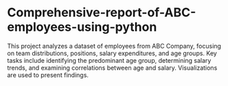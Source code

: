# Comprehensive-report-of-ABC-employees-using-python
This project analyzes a dataset of employees from ABC Company, focusing on team distributions, positions, salary expenditures, and age groups. Key tasks include identifying the predominant age group, determining salary trends, and examining correlations between age and salary. Visualizations are used to present findings.
